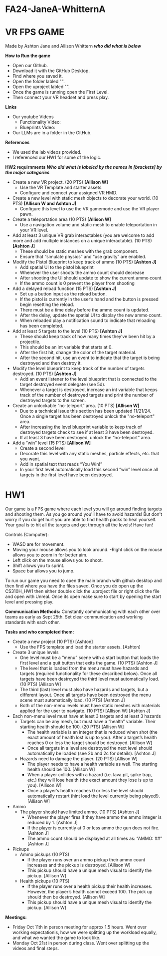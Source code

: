 # FA24-JaneA-WhitternA

# VR FPS GAME
Made by Ashton Jane and Allison Whittern ***who did what is below***

**How to Run the game**
- Open our Github.
- Download it with the GitHub Desktop.
- Find where you saved it.
- Open the folder labled "".
- Open the uproject labled "".
- Once the game is running open the First Level.
- Then connect your VR headset and press play.
  
**Links**
- Our youtube Videos
  - Functionality Video:
  - Blueprints Video: 
- Our LLMs are in a folder in the GitHub.
  
**References**
- We used the lab videos provided.
- I referenced our HW1 for some of the logic.
  
**HW2 requirnments**
***Who did what is labeled by the names in [brackets] by the major categories***
- Create a new VR project. (20 PTS) **[Allison W]**
  - Use the VR Template and starter assets.
  - Configure and connect your assigned VR HMD.
- Create a new level with static mesh objects to decorate your world. (10 PTS) **[Allison W and Ashton J]**
  - Configure this level to use the VR gamemode and use the VR player pawn.
- Create a teleportation area (10 PTS) **[Allison W]**
  - Use a navigation volume and static mesh to enable teleportation in your VR level.
- Add at least 3 unique VR grab interactables (you are welcome to add more and add multiple instances on a unique interactable). (10 PTS) **[Ashton J]**
  - These should be static meshes with the grab component.
  - Ensure that “simulate physics” and “use gravity” are enabled.
- Modify the Pistol Blueprint to keep track of ammo (10 PTS) **[Ashton J]**
  - Add spatial UI to the pistol blueprint
  - Whenever the user shoots the ammo count should decrease
  - After shooting the UI should update to show the current ammo count
  - If the ammo count is 0 prevent the player from shooting
- Add a delayed reload function (15 PTS) **[Ashton J]**
  - Set up a button input as the reload button.
  - If the pistol is currently in the user’s hand and the button is pressed begin resetting the reload.
  - There must be a time delay before the ammo count is updated.
  - After the delay, update the spatial UI to display the new ammo count.
  - When reloaded play a notification sound to indicate that reloading has been completed.
- Add at least 5 targets to the level (10 PTS) **[Ashton J]**
  - These should keep track of how many times they’ve been hit by a projectile.
  - This should be an int variable that starts at 0.
  - After the first hit, change the color of the target material.
  - After the second hit, use an event to indicate that the target is being destroyed and then destroy it.
- Modify the level blueprint to keep track of the number of targets destroyed. (10 PTS) **[Ashton J]**
  - Add an event listener to the level blueprint that is connected to the target destroyed event delegate (see 5d).
  - Whenever a target is destroyed, increase an int variable that keeps track of the number of destroyed targets and print the number of destroyed targets to the screen.
- Create an unlockable “no-teleport” area. (10 PTS) **[Allison W]**
  - Due to a technical issue this section has been updated 11/21/24. Once a single target has been destroyed unlock the "no-teleport" area.
  - After increasing the level blueprint variable to keep track of destroyed targets check to see if at least 3 have been destroyed.
  - If at least 3 have been destroyed, unlock the “no-teleport” area.
- Add a “win” level (15 PTS) **[Allison W]**
  - Create a second level
  - Decorate this level with any static meshes, particle effects, etc. that you want.
  - Add in spatial text that reads “You Win!”
  - In your first level automatically load this second “win” level once all targets in the first level have been destroyed.


# HW1
Our game is a FPS game where each level you will go around finding targets and shooting them. As you go around you'll have to avoid hazards! But don't worry if you do get hurt you are able to find health packs to heal yourself. Your goal is to hit all the targets and get through all the levels! Have fun!

Controls (Computer):
- WASD are for movement.
- Moving your mouse allows you to look around.
 -Right click on the mouse allows you to zoom in for better aim.
- Left click on the mouse allows you to shoot. 
- Shift allows you to sprint.
- Space bar allows you to jump.

To run our game you need to open the main branch with github desktop and then find where you have the files saved. Once you do open up the CS310H_HW1 then either double click the .uproject file or right click the file and open with Unreal. Once its open make sure to start by opening the start level and pressing play.

**Communication Methods:**
Constantly communicating with each other over teams as early as Sept 25th.
Set clear communication and working standards with each other.

**Tasks and who completed them:**
- Create a new project (10 PTS) [Ashton]
    - Use the FPS template and load the starter assets. [Ashton]
- Create 3 unique levels 
    - One level must be a “menu” scene with a start button that loads the first level and a quit button that exits the game. (10 PTS) [Ashton J]
    - The level that is loaded from the menu must have hazards and targets (required functionality for these described below). Once all targets have been destroyed the third level must automatically load. (10 PTS) [Allison W]
    - The third (last) level must also have hazards and targets, but a different layout. Once all targets have been destroyed the menu scene must automatically load. (10 PTS) [Ashton J]
    - Both of the non-menu levels must have static meshes with materials applied for the user to navigate. (10 PTS) [Allison W] [Ashton J]
- Each non-menu level must have at least 3 targets and at least 3 hazards 
    - Targets can be any mesh, but must have a “health” variable. Their starting health should be 100. (20 PTS) [Allison W]
      - The health variable is an integer that is reduced when shot (the exact amount of health lost is up to you). After a target’s health reaches 0 or less the target should be destroyed. [Allison W]
      - Once all targets in a level are destroyed the next level should automatically be loaded (see 2b and 2c for details). [Ashton J]
    - Hazards need to damage the player. (20 PTS) [Allison W]
      - The player needs to have a health variable as well. The starting health should be 100. [Allison W]
      - When a player collides with a hazard (i.e. lava pit, spike trap, etc.) they will lose health (the exact amount they lose is up to you). [Allison W]
      - Once a player’s health reaches 0 or less the level should automatically restart (hint load the level currently being played!). [Allison W]
- Ammo
    - The player should have limited ammo. (10 PTS) [Ashton J]
      - Whenever the player fires if they have ammo the ammo integer is reduced by 1. [Ashton J]
      - If the player is currently at 0 or less ammo the gun does not fire. [Ashton J]
      - The ammo count should be displayed at all times as: “AMMO: ##” [Ashton J]
- Pickups
    - Ammo pickups (10 PTS) 
      - If the player runs over an ammo pickup their ammo count increases and the pickup is destroyed. [Allison W]
      - This pickup should have a unique mesh visual to identify the pickup. [Allison W]
    - Health pickups (10 PTS) 
      - If the player runs over a health pickup their health increases. However, the player’s health cannot exceed 100. The pick up should then be destroyed. [Allison W]
      - This pickup should have a unique mesh visual to identify the pickup. [Allison W]

**Meetings:**
- Friday Oct 11th in person meeting for approx 1.5 hours. Went over working expectationis, how we were splitting up the workload equally, and what we wanted the game to look like.
- Monday Oct 21st in person during class. Went over splitting up the videos and final steps.
